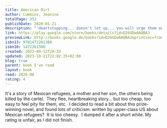 ```yaml
---
title: American Dirt
author: Cummins, Jeanine
totalPage: 352
publishDate: 2020-01-21
description: "'Heartstopping... doesn't let up... you will urge them on, fists clenched' The Times An extraordinary story of the lengths a mother will go to to save her son, AMERICAN DIRT has sold over 2 million copies worldwide. It's time to read what you've been missing. Lydia Perez owns a bookshop in Acapulco, Mexico, and is married to a fearless journalist. Luca, their eight-year-old son, completes the picture. But it only takes a bullet to rip them apart. In a city in the grip of a drug cartel, friends become enemies overnight, and Lydia has no choice but to flee with Luca at her side. North for the border... whatever it takes to stay alive. The journey is dangerous - not only for them, but for those they encounter along the way. Who can be trusted? And what sacrifices is Lydia prepared to make? *An Instant New York Times #1 Bestseller 2020* *An Instant Sunday Times Top Ten Bestseller 2020* *Over 2 million copies sold globally* *A Richard and Judy Bookclub Pick* *An Oprah's Book Club Pick* *A BBC Radio 4 Book at Bedtime*"
link: https://play.google.com/store/books/details?id=D26GDwAAQBAJ
previewLink: http://books.google.de/books?id=D26GDwAAQBAJ&printsec=frontcover&dq=american+dirt&hl=&as_pt=BOOKS&cd=5&source=gbs_api
isbn13: 9781472261380
isbn10: 1472261380
created: 2023-09-12T20:33
updated: 2023-10-21T22:02:35+02:00
blog: true
parent: book I've read
layout: book
read: 2020-08
rating: 4
---
```


It's a story of Mexican refugees, a mother and her son, the others being killed by the cartel.  They flee, heartbreaking story... but too cheap, too easy to feel pity for them, etc.  I decided to read a bit about this prize-winning novel, and found lots of criticism: written by upper-class US about Mexican refugees?  It is too cheesy.  I dumped it after a short while.  My rating is unfair, as I did not finish. 